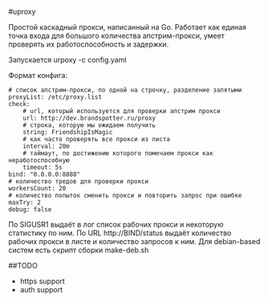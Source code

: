 #uproxy

Простой каскадный прокси, написанный на Go.
Работает как единая точка входа для большого количества апстрим-прокси, умеет проверять их работоспособность и задержки.

Запускается urpoxy -c config.yaml

Формат конфига:
```
# список апстрим-прокси, по одной на строчку, разделение запятыми
proxyList: /etc/proxy.list
check:
	# url, который используется для проверки апстрим прокси
    url: http://dev.brandspotter.ru/proxy
	# строка, которую мы ожидаем получить
    string: FriendshipIsMagic
	# как часто проверять все прокси из листа
    interval: 20m
	# таймаут, по достижению которого помечаем прокси как неработоспособную
    timeout: 5s
bind: "0.0.0.0:8888"
# количество тредов для проверки прокси
workersCount: 20
# количество попыток сменить прокси и повторить запрос при ошибке
maxTry: 2
debug: false
```

По SIGUSR1 выдаёт в лог список рабочих прокси и некоторую статистику по ним.
По URL http://BIND/status выдаёт количество рабочих прокси в листе и количество запросов к ним.
Для debian-based систем есть скрипт сборки make-deb.sh

##TODO
 - https support
 - auth support
